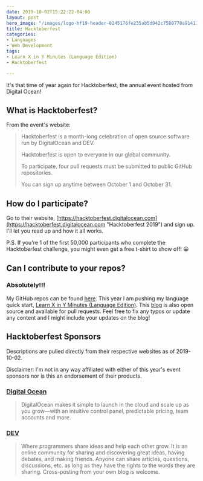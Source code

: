 ```yaml
---
date: 2019-10-02T15:22:22-04:00
layout: post
hero_image: "/images/logo-hf19-header-8245176fe235ab5d942c7580778a914110fa06a23c3d55bf40e2d061809d8785.svg"
title: Hacktoberfest
categories:
- Languages
- Web Development
tags:
- Learn X in Y Minutes (Language Edition)
- Hacktoberfest

---
```

It's that time of year again for Hacktoberfest, the annual event hosted from Digital Ocean!

## What is Hacktoberfest?

From the event's website:

> Hacktoberfest is a month-long celebration of open source software run by DigitalOcean and DEV.
>
> Hacktoberfest is open to everyone in our global community.
>
> To participate, four pull requests must be submitted to public GitHub repositories.
>
> You can sign up anytime between October 1 and October 31.

## How do I participate?

Go to their website, [https://hacktoberfest.digitalocean.com](https://hacktoberfest.digitalocean.com "Hacktoberfest 2019") and sign up. I'll let you read up and how it all works.

P.S. If you're 1 of the first 50,000 participants who complete the Hacktoberfest challenge, you might even get a free t-shirt to show off! 😀

## Can I contribute to your repos?

### Absolutely!!!

My GitHub repos can be found [here](https://www.github.com/wboka "Wayne Boka's GitHub Repos"). This year I am pushing my language quick start, [Learn X in Y Minutes (Language Edition)](https://www.github.com/wboka/learnxinyminutes-language-edition). This [blog](https://www.github.com/wboka/blog) is also open source and available for pull requests. Feel free to fix any typos or update any content and I might include your updates on the blog!

## Hacktoberfest Sponsors

Descriptions are pulled directly from their respective websites as of 2019-10-02.

Disclaimer: I'm not in any way affiliated with either of this year's event sponsors nor is this an endorsement of their products.

### [Digital Ocean](https://www.digitalocean.com/)

> DigitalOcean makes it simple to launch in the cloud and scale up as you grow—with an intuitive control panel, predictable pricing, team accounts and more.

### [DEV](https://www.dev.to/)

> Where programmers share ideas and help each other grow. It is an online community for sharing and discovering great ideas, having debates, and making friends. Anyone can share articles, questions, discussions, etc. as long as they have the rights to the words they are sharing. Cross-posting from your own blog is welcome.
